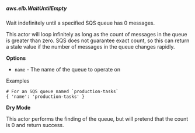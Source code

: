 ##### aws.elb.WaitUntilEmpty

Wait indefinitely until a specified SQS queue has 0 messages.

This actor will loop infinitely as long as the count of messages in the queue
is greater than zero. SQS does not guarantee exact count, so this can return a
stale value if the number of messages in the queue changes rapidly.


**Options**

  * `name` - The name of the queue to operate on

Examples

    # For an SQS queue named `production-tasks`
    { 'name': 'production-tasks' }


**Dry Mode**

This actor performs the finding of the queue, but will pretend that the count
is 0 and return success.
